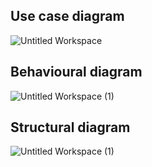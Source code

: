 ## Use case diagram
![Untitled Workspace](https://user-images.githubusercontent.com/46949062/152873278-7b4822a9-f613-4d0b-822b-ac570676f40f.png)


## Behavioural diagram
![Untitled Workspace (1)](https://user-images.githubusercontent.com/46949062/153153922-462f41c5-ef9a-49b8-ad8c-3f9e34a70de6.png)


## Structural diagram
![Untitled Workspace (1)](https://user-images.githubusercontent.com/46949062/153364502-7a2a56c5-dfcf-40e7-8b2e-d6c8d55bb0ce.png)
